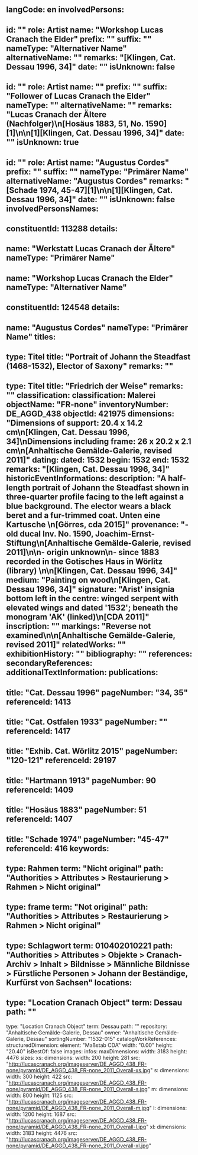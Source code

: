 langCode: en
involvedPersons: 
 - 
   id: ""
  role: Artist
  name: "Workshop Lucas Cranach the Elder"
  prefix: ""
  suffix: ""
  nameType: "Alternativer Name"
  alternativeName: ""
  remarks: "[Klingen, Cat. Dessau 1996, 34]"
  date: ""
  isUnknown: false
 - 
   id: ""
  role: Artist
  name: ""
  prefix: ""
  suffix: "Follower of Lucas Cranach the Elder"
  nameType: ""
  alternativeName: ""
  remarks: "Lucas Cranach der Ältere (Nachfolger)\n[Hosäus 1883, 51, No. 1590][1]\n\n[1][Klingen, Cat. Dessau 1996, 34]"
  date: ""
  isUnknown: true
 - 
   id: ""
  role: Artist
  name: "Augustus Cordes"
  prefix: ""
  suffix: ""
  nameType: "Primärer Name"
  alternativeName: "Augustus Cordes"
  remarks: "[Schade 1974, 45-47][1]\n\n[1][Klingen, Cat. Dessau 1996, 34]"
  date: ""
  isUnknown: false
involvedPersonsNames: 
 - 
   constituentId: 113288
  details: 
   - 
   name: "Werkstatt Lucas Cranach der Ältere"
    nameType: "Primärer Name"
   - 
   name: "Workshop Lucas Cranach the Elder"
    nameType: "Alternativer Name"
 - 
   constituentId: 124548
  details: 
   - 
   name: "Augustus Cordes"
    nameType: "Primärer Name"
titles: 
 - 
   type: Titel
  title: "Portrait of Johann the Steadfast (1468-1532), Elector of Saxony"
  remarks: ""
 - 
   type: Titel
  title: "Friedrich der Weise"
  remarks: ""
classification: 
 classification: Malerei
objectName: "FR-none"
inventoryNumber: DE_AGGD_438
objectId: 421975
dimensions: "Dimensions of support: 20.4 x 14.2 cm\n[Klingen, Cat. Dessau 1996, 34]\nDimensions including frame: 26 x 20.2 x 2.1 cm\n[Anhaltische Gemälde-Galerie, revised 2011]"
dating: 
 dated: 1532
 begin: 1532
 end: 1532
 remarks: "[Klingen, Cat. Dessau 1996, 34]"
 historicEventInformations: 
description: "A half-length portrait of Johann the Steadfast shown in three-quarter profile facing to the left against a blue background. The elector wears a black beret and a fur-trimmed coat. Unten eine Kartusche \n[Görres, cda 2015]"
provenance: "- old ducal Inv. No. 1590, Joachim-Ernst-Stiftung\n[Anhaltische Gemälde-Galerie, revised 2011]\n\n- origin unknown\n- since 1883 recorded in the Gotisches Haus in Wörlitz (library) \n\n[Klingen, Cat. Dessau 1996, 34]"
medium: "Painting on wood\n[Klingen, Cat. Dessau 1996, 34]"
signature: "Arist' insignia bottom left in the centre: winged serpent with elevated wings and dated '1532'; beneath the monogram 'AK' (linked)\n[CDA 2011]"
inscription: ""
markings: "Reverse not examined\n\n[Anhaltische Gemälde-Galerie, revised 2011]"
relatedWorks: ""
exhibitionHistory: ""
bibliography: ""
references: 
secondaryReferences: 
additionalTextInformation: 
publications: 
 - 
   title: "Cat. Dessau 1996"
  pageNumber: "34, 35"
  referenceId: 1413
 - 
   title: "Cat. Ostfalen 1933"
  pageNumber: ""
  referenceId: 1417
 - 
   title: "Exhib. Cat. Wörlitz 2015"
  pageNumber: "120-121"
  referenceId: 29197
 - 
   title: "Hartmann 1913"
  pageNumber: 90
  referenceId: 1409
 - 
   title: "Hosäus 1883"
  pageNumber: 51
  referenceId: 1407
 - 
   title: "Schade 1974"
  pageNumber: "45-47"
  referenceId: 416
keywords: 
 - 
   type: Rahmen
  term: "Nicht original"
  path: "Authorities > Attributes > Restaurierung > Rahmen > Nicht original"
 - 
   type: frame
  term: "Not original"
  path: "Authorities > Attributes > Restaurierung > Rahmen > Nicht original"
 - 
   type: Schlagwort
  term: 010402010221
  path: "Authorities > Attributes > Objekte > Cranach-Archiv > Inhalt > Bildnisse > Männliche Bildnisse > Fürstliche Personen > Johann der Beständige, Kurfürst von Sachsen"
locations: 
 - 
   type: "Location Cranach Object"
  term: Dessau
  path: ""
 - 
   type: "Location Cranach Object"
  term: Dessau
  path: ""
repository: "Anhaltische Gemälde-Galerie, Dessau"
owner: "Anhaltische Gemälde-Galerie, Dessau"
sortingNumber: "1532-015"
catalogWorkReferences: 
structuredDimension: 
 element: "Maßstab CDA"
 width: "0.00"
 height: "20.40"
isBestOf: false
images: 
 infos: 
  maxDimensions: 
   width: 3183
   height: 4476
 sizes: 
  xs: 
   dimensions: 
    width: 200
    height: 281
   src: "http://lucascranach.org/imageserver/DE_AGGD_438_FR-none/pyramid/DE_AGGD_438_FR-none_2011_Overall-xs.jpg"
  s: 
   dimensions: 
    width: 300
    height: 422
   src: "http://lucascranach.org/imageserver/DE_AGGD_438_FR-none/pyramid/DE_AGGD_438_FR-none_2011_Overall-s.jpg"
  m: 
   dimensions: 
    width: 800
    height: 1125
   src: "http://lucascranach.org/imageserver/DE_AGGD_438_FR-none/pyramid/DE_AGGD_438_FR-none_2011_Overall-m.jpg"
  l: 
   dimensions: 
    width: 1200
    height: 1687
   src: "http://lucascranach.org/imageserver/DE_AGGD_438_FR-none/pyramid/DE_AGGD_438_FR-none_2011_Overall-l.jpg"
  xl: 
   dimensions: 
    width: 3183
    height: 4476
   src: "http://lucascranach.org/imageserver/DE_AGGD_438_FR-none/pyramid/DE_AGGD_438_FR-none_2011_Overall-xl.jpg"
